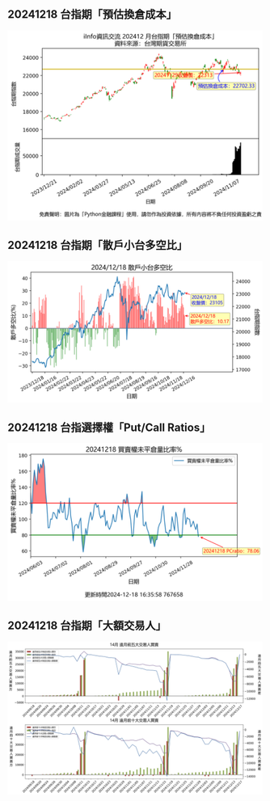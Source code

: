 ## 20241218 台指期「預估換倉成本」
![](images/txfcost.png)

## 20241218 台指期「散戶小台多空比」
![](images/bbiri.png)

## 20241218 台指選擇權「Put/Call Ratios」
![](images/pcratio.png)

## 20241218 台指期「大額交易人」
![](images/blocktrade.png)

